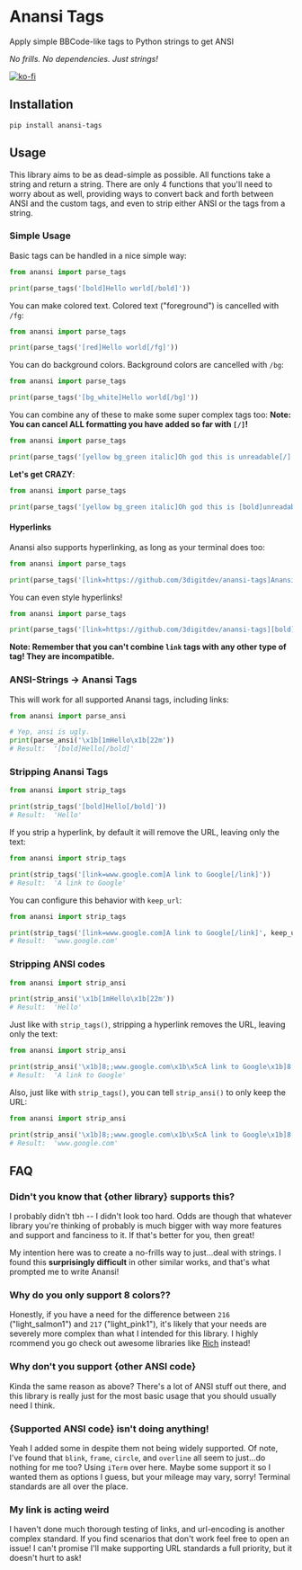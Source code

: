 # Anansi Tags

Apply simple BBCode-like tags to Python strings to get ANSI

_No frills.  No dependencies.  Just strings!_

[![ko-fi](https://ko-fi.com/img/githubbutton_sm.svg)](https://ko-fi.com/O5O7V0GB2)

## Installation

```shell
pip install anansi-tags
```

## Usage

This library aims to be as dead-simple as possible.  All functions take a string and return a string.
There are only 4 functions that you'll need to worry about as well, providing ways to convert back
and forth between ANSI and the custom tags, and even to strip either ANSI or the tags from a string.

### Simple Usage

Basic tags can be handled in a nice simple way:

```python
from anansi import parse_tags

print(parse_tags('[bold]Hello world[/bold]'))
```

You can make colored text.  Colored text ("foreground") is cancelled with `/fg`:

```python
from anansi import parse_tags

print(parse_tags('[red]Hello world[/fg]'))
```

You can do background colors.  Background colors are cancelled with `/bg`:

```python
from anansi import parse_tags

print(parse_tags('[bg_white]Hello world[/bg]'))
```

You can combine any of these to make some super complex tags too:
**Note:  You can cancel ALL formatting you have added so far with `[/]`!**

```python
from anansi import parse_tags

print(parse_tags('[yellow bg_green italic]Oh god this is unreadable[/]'))
```

**Let's get CRAZY**:

```python
from anansi import parse_tags

print(parse_tags('[yellow bg_green italic]Oh god this is [bold]unreadable[/bold /italic under] Please remove[/bg] the colors[/] oh thank you.'))
```

#### Hyperlinks

Anansi also supports hyperlinking, as long as your terminal does too:

```python
from anansi import parse_tags

print(parse_tags('[link=https://github.com/3digitdev/anansi-tags]Anansi[/link] is a very simple library!'))
```

You can even style hyperlinks!

```python
from anansi import parse_tags

print(parse_tags('[link=https://github.com/3digitdev/anansi-tags][bold]Anansi[/][/link] is a very simple library!'))
```

**Note:  Remember that you can't combine `link` tags with any other type of tag!  They are incompatible.**

### ANSI-Strings → Anansi Tags

This will work for all supported Anansi tags, including links:

```python
from anansi import parse_ansi

# Yep, ansi is ugly.
print(parse_ansi('\x1b[1mHello\x1b[22m'))
# Result:  '[bold]Hello[/bold]'
```

### Stripping Anansi Tags

```python
from anansi import strip_tags

print(strip_tags('[bold]Hello[/bold]'))
# Result:  'Hello'
```

If you strip a hyperlink, by default it will remove the URL, leaving only the text:

```python
from anansi import strip_tags

print(strip_tags('[link=www.google.com]A link to Google[/link]'))
# Result:  'A link to Google'
```

You can configure this behavior with `keep_url`:

```python
from anansi import strip_tags

print(strip_tags('[link=www.google.com]A link to Google[/link]', keep_url=True))
# Result:  'www.google.com'
```

### Stripping ANSI codes

```python
from anansi import strip_ansi

print(strip_ansi('\x1b[1mHello\x1b[22m'))
# Result:  'Hello'
```

Just like with `strip_tags()`, stripping a hyperlink removes the URL, leaving only the text:

```python
from anansi import strip_ansi

print(strip_ansi('\x1b]8;;www.google.com\x1b\x5cA link to Google\x1b]8;;\x1b\x5c'))
# Result:  'A link to Google'
```

Also, just like with `strip_tags()`, you can tell `strip_ansi()` to only keep the URL:

```python
from anansi import strip_ansi

print(strip_ansi('\x1b]8;;www.google.com\x1b\x5cA link to Google\x1b]8;;\x1b\x5c', keep_url=True))
# Result:  'www.google.com'
```

## FAQ

### Didn't you know that {other library} supports this?

I probably didn't tbh -- I didn't look too hard.  Odds are though that whatever library you're thinking
of probably is much bigger with way more features and support and fanciness to it.  If that's better for
you, then great!   

My intention here was to create a no-frills way to just...deal with strings.  I found this 
**surprisingly difficult** in other similar works, and that's what prompted me to write Anansi!

### Why do you only support 8 colors??

Honestly, if you have a need for the difference between `216` ("light_salmon1") and `217` ("light_pink1"),
it's likely that your needs are severely more complex than what I intended for this library.  I highly
rcommend you go check out awesome libraries like [Rich](https://github.com/Textualize/rich) instead!

### Why don't you support {other ANSI code}

Kinda the same reason as above?  There's a lot of ANSI stuff out there, and this library is really just
for the most basic usage that you should usually need I think.

### {Supported ANSI code} isn't doing anything!

Yeah I added some in despite them not being widely supported.  Of note, I've found that `blink`, `frame`,
`circle`, and `overline` all seem to just...do nothing for me too?  Using `iTerm` over here.  Maybe some support
it so I wanted them as options I guess, but your mileage may vary, sorry!  Terminal standards are all over the place.

### My link is acting weird

I haven't done much thorough testing of links, and url-encoding is another complex standard.  If you find
scenarios that don't work feel free to open an issue!  I can't promise I'll make supporting URL standards
a full priority, but it doesn't hurt to ask!
